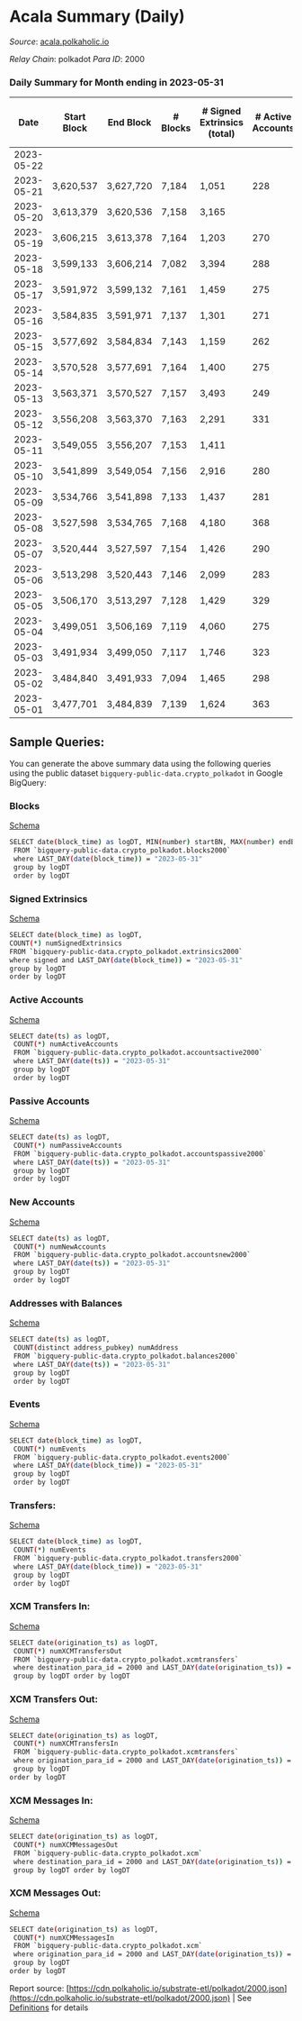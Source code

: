# Acala Summary (Daily)

_Source_: [acala.polkaholic.io](https://acala.polkaholic.io)

*Relay Chain*: polkadot
*Para ID*: 2000



### Daily Summary for Month ending in 2023-05-31


| Date | Start Block | End Block | # Blocks  | # Signed Extrinsics (total) | # Active Accounts | # Passive | # New | # Addresses with Balances | # Events | # Transfers | # XCM Transfers In | # XCM Transfers Out | # XCM In | # XCM Out | Issues | 
| ---- | ----------- | --------- | --------  | --------------------------- | ----------------- | --------- | ----- | ------------------------- | -------- | ----------- | ------------------ | ------------------- | -------- | --------- | ------ |
| 2023-05-22 |  |  |   |  |  |  |  | 159,696 |  |   |   |   |  |  |  |
| 2023-05-21 | 3,620,537 | 3,627,720 | 7,184  | 1,051 | 228 | 43 | 16 | 159,678 | 56,896 | 3,625 ($107,127.26) | 29 ($15,912.02) | 47 ($19,351.49) | 30 | 49 |  |
| 2023-05-20 | 3,613,379 | 3,620,536 | 7,158  | 3,165 |  |  | 13 | 159,663 | 71,730 | 5,763 ($193,945.80) | 47 ($28,706.28) | 58 ($59,046.38) | 47 | 60 |  |
| 2023-05-19 | 3,606,215 | 3,613,378 | 7,164  | 1,203 | 270 | 39 | 18 | 159,652 | 58,150 | 3,801 ($192,328.58) | 46 ($27,908.33) | 47 ($16,020.55) | 55 | 50 |  |
| 2023-05-18 | 3,599,133 | 3,606,214 | 7,082  | 3,394 | 288 | 2,268 | 23 | 159,638 | 72,706 | 5,999 ($250,072.81) | 32 ($14,062.39) | 68 ($46,781.38) | 36 | 69 |  |
| 2023-05-17 | 3,591,972 | 3,599,132 | 7,161  | 1,459 | 275 | 48 | 21 | 159,618 | 60,429 | 4,228 ($313,494.54) | 57 ($45,711.05) | 78 ($49,868.63) | 62 | 81 |  |
| 2023-05-16 | 3,584,835 | 3,591,971 | 7,137  | 1,301 | 271 | 44 | 21 | 159,599 | 58,597 | 3,950 ($368,036.63) | 48 ($26,514.65) | 49 ($62,163.74) | 55 | 52 |  |
| 2023-05-15 | 3,577,692 | 3,584,834 | 7,143  | 1,159 | 262 | 52 | 27 | 159,581 | 57,224 | 3,678 ($147,281.16) | 47 ($27,044.29) | 61 ($22,804.74) | 52 | 64 |  |
| 2023-05-14 | 3,570,528 | 3,577,691 | 7,164  | 1,400 | 275 | 48 | 19 | 159,557 | 59,688 | 4,111 ($248,098.93) | 50 ($33,389.20) | 49 ($37,761.77) | 57 | 52 |  |
| 2023-05-13 | 3,563,371 | 3,570,527 | 7,157  | 3,493 | 249 | 2,317 | 28 | 159,544 | 73,844 | 6,114 ($268,171.78) | 70 ($42,927.18) | 60 ($45,925.64) | 75 | 62 |  |
| 2023-05-12 | 3,556,208 | 3,563,370 | 7,163  | 2,291 | 331 | 59 | 32 | 159,516 | 68,587 | 5,410 ($787,395.72) | 132 ($306,241.47) | 131 ($297,026.32) | 138 | 134 |  |
| 2023-05-11 | 3,549,055 | 3,556,207 | 7,153  | 1,411 |  |  |  | 159,486 | 60,269 | 4,151 ($345,572.79) | 59 ($22,397.48) | 89 ($72,418.86) | 69 | 91 |  |
| 2023-05-10 | 3,541,899 | 3,549,054 | 7,156  | 2,916 | 280 | 1,340 | 21 | 159,457 | 71,148 | 5,731 ($473,449.72) | 83 ($122,878.11) | 97 ($101,219.06) | 96 | 100 |  |
| 2023-05-09 | 3,534,766 | 3,541,898 | 7,133  | 1,437 | 281 | 61 | 24 | 159,442 | 60,356 | 4,274 ($285,870.32) | 50 ($77,793.97) | 52 ($64,944.35) | 52 | 55 |  |
| 2023-05-08 | 3,527,598 | 3,534,765 | 7,168  | 4,180 | 368 | 2,281 | 31 | 159,433 | 81,222 | 7,106 ($800,646.80) | 97 ($57,482.55) | 121 ($61,671.07) | 141 | 125 |  |
| 2023-05-07 | 3,520,444 | 3,527,597 | 7,154  | 1,426 | 290 | 48 | 26 | 159,409 | 60,160 | 4,170 ($236,959.90) | 60 ($32,632.46) | 77 ($41,990.50) | 68 | 81 |  |
| 2023-05-06 | 3,513,298 | 3,520,443 | 7,146  | 2,099 | 283 | 863 | 16 | 159,386 | 64,300 | 4,674 ($2,873,489.75) | 51 ($22,793.34) | 79 ($36,298.58) | 62 | 81 |  |
| 2023-05-05 | 3,506,170 | 3,513,297 | 7,128  | 1,429 | 329 | 66 | 27 | 159,375 | 59,741 | 4,034 ($2,601,153.62) | 61 ($30,495.67) | 76 ($43,955.56) | 65 | 80 |  |
| 2023-05-04 | 3,499,051 | 3,506,169 | 7,119  | 4,060 | 275 | 2,835 | 21 | 159,350 | 78,579 | 6,762 ($799,155.73) | 76 ($18,592.91) | 50 ($13,281.45) | 148 | 100 |  |
| 2023-05-03 | 3,491,934 | 3,499,050 | 7,117  | 1,746 | 323 | 69 | 23 | 159,333 | 63,161 | 4,648 ($314,398.29) | 65 ($78,744.33) | 84 ($63,923.72) | 122 | 140 |  |
| 2023-05-02 | 3,484,840 | 3,491,933 | 7,094  | 1,465 | 298 | 47 | 23 | 159,316 | 55,023 | 1,489 ($146,839.63) | 58 ($15,877.19) | 88 ($31,004.91) | 65 | 90 |  |
| 2023-05-01 | 3,477,701 | 3,484,839 | 7,139  | 1,624 | 363 | 51 | 25 | 159,296 | 56,126 | 1,446 ($561,461.75) | 92 ($65,632.10) | 97 ($71,192.06) | 98 | 98 |  |

## Sample Queries:
You can generate the above summary data using the following queries using the public dataset `bigquery-public-data.crypto_polkadot` in Google BigQuery:


### Blocks 

[Schema](https://github.com/colorfulnotion/substrate-etl/blob/main/schema/blocks.json)

```bash
SELECT date(block_time) as logDT, MIN(number) startBN, MAX(number) endBN, COUNT(*) numBlocks 
 FROM `bigquery-public-data.crypto_polkadot.blocks2000`  
 where LAST_DAY(date(block_time)) = "2023-05-31" 
 group by logDT 
 order by logDT
```

### Signed Extrinsics 

[Schema](https://github.com/colorfulnotion/substrate-etl/blob/main/schema/extrinsics.json)

```bash
SELECT date(block_time) as logDT, 
COUNT(*) numSignedExtrinsics 
FROM `bigquery-public-data.crypto_polkadot.extrinsics2000`  
where signed and LAST_DAY(date(block_time)) = "2023-05-31" 
group by logDT 
order by logDT
```

### Active Accounts 

[Schema](https://github.com/colorfulnotion/substrate-etl/blob/main/schema/accountsactive.json)

```bash
SELECT date(ts) as logDT, 
 COUNT(*) numActiveAccounts 
 FROM `bigquery-public-data.crypto_polkadot.accountsactive2000` 
 where LAST_DAY(date(ts)) = "2023-05-31" 
 group by logDT 
 order by logDT
```

### Passive Accounts 

[Schema](https://github.com/colorfulnotion/substrate-etl/blob/main/schema/accountspassive.json)

```bash
SELECT date(ts) as logDT, 
 COUNT(*) numPassiveAccounts 
 FROM `bigquery-public-data.crypto_polkadot.accountspassive2000` 
 where LAST_DAY(date(ts)) = "2023-05-31" 
 group by logDT 
 order by logDT
```

### New Accounts 

[Schema](https://github.com/colorfulnotion/substrate-etl/blob/main/schema/accountsnew.json)

```bash
SELECT date(ts) as logDT, 
 COUNT(*) numNewAccounts 
 FROM `bigquery-public-data.crypto_polkadot.accountsnew2000` 
 where LAST_DAY(date(ts)) = "2023-05-31" 
 group by logDT
 order by logDT
```

### Addresses with Balances 

[Schema](https://github.com/colorfulnotion/substrate-etl/blob/main/schema/balances.json)

```bash
SELECT date(ts) as logDT,
 COUNT(distinct address_pubkey) numAddress 
 FROM `bigquery-public-data.crypto_polkadot.balances2000` 
 where LAST_DAY(date(ts)) = "2023-05-31" 
 group by logDT 
 order by logDT
```

### Events 

[Schema](https://github.com/colorfulnotion/substrate-etl/blob/main/schema/events.json)

```bash
SELECT date(block_time) as logDT, 
 COUNT(*) numEvents 
 FROM `bigquery-public-data.crypto_polkadot.events2000` 
 where LAST_DAY(date(block_time)) = "2023-05-31" 
 group by logDT 
 order by logDT
```

### Transfers:

[Schema](https://github.com/colorfulnotion/substrate-etl/blob/main/schema/transfers.json)

```bash
SELECT date(block_time) as logDT, 
 COUNT(*) numEvents 
 FROM `bigquery-public-data.crypto_polkadot.transfers2000` 
 where LAST_DAY(date(block_time)) = "2023-05-31" 
 group by logDT 
 order by logDT
```

### XCM Transfers In: 

[Schema](https://github.com/colorfulnotion/substrate-etl/blob/main/schema/xcmtransfers.json)

```bash
SELECT date(origination_ts) as logDT, 
 COUNT(*) numXCMTransfersOut 
 FROM `bigquery-public-data.crypto_polkadot.xcmtransfers` 
 where destination_para_id = 2000 and LAST_DAY(date(origination_ts)) = "2023-05-31" 
 group by logDT order by logDT
```

### XCM Transfers Out: 

[Schema](https://github.com/colorfulnotion/substrate-etl/blob/main/schema/xcmtransfers.json)

```bash
SELECT date(origination_ts) as logDT, 
 COUNT(*) numXCMTransfersIn 
 FROM `bigquery-public-data.crypto_polkadot.xcmtransfers` 
 where origination_para_id = 2000 and LAST_DAY(date(origination_ts)) = "2023-05-31" 
 group by logDT 
order by logDT
```

### XCM Messages In: 

[Schema](https://github.com/colorfulnotion/substrate-etl/blob/main/schema/xcm.json)

```bash
SELECT date(origination_ts) as logDT, 
 COUNT(*) numXCMMessagesOut 
 FROM `bigquery-public-data.crypto_polkadot.xcm` 
 where destination_para_id = 2000 and LAST_DAY(date(origination_ts)) = "2023-05-31" 
 group by logDT order by logDT
```

### XCM Messages Out: 

[Schema](https://github.com/colorfulnotion/substrate-etl/blob/main/schema/xcm.json)

```bash
SELECT date(origination_ts) as logDT, 
 COUNT(*) numXCMMessagesIn 
 FROM `bigquery-public-data.crypto_polkadot.xcm` 
 where origination_para_id = 2000 and LAST_DAY(date(origination_ts)) = "2023-05-31" 
 group by logDT 
order by logDT
```


Report source: [https://cdn.polkaholic.io/substrate-etl/polkadot/2000.json](https://cdn.polkaholic.io/substrate-etl/polkadot/2000.json) | See [Definitions](/DEFINITIONS.md) for details
